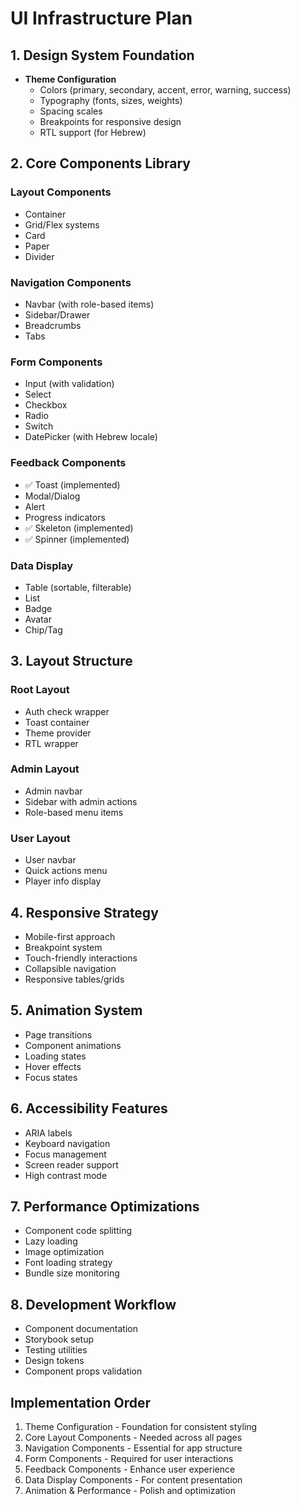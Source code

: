 # UI Infrastructure Plan

## 1. Design System Foundation
- **Theme Configuration**
  - Colors (primary, secondary, accent, error, warning, success)
  - Typography (fonts, sizes, weights)
  - Spacing scales
  - Breakpoints for responsive design
  - RTL support (for Hebrew)

## 2. Core Components Library

### Layout Components
- Container
- Grid/Flex systems
- Card
- Paper
- Divider

### Navigation Components
- Navbar (with role-based items)
- Sidebar/Drawer
- Breadcrumbs
- Tabs

### Form Components
- Input (with validation)
- Select
- Checkbox
- Radio
- Switch
- DatePicker (with Hebrew locale)

### Feedback Components
- ✅ Toast (implemented)
- Modal/Dialog
- Alert
- Progress indicators
- ✅ Skeleton (implemented)
- ✅ Spinner (implemented)

### Data Display
- Table (sortable, filterable)
- List
- Badge
- Avatar
- Chip/Tag

## 3. Layout Structure

### Root Layout
- Auth check wrapper
- Toast container
- Theme provider
- RTL wrapper

### Admin Layout
- Admin navbar
- Sidebar with admin actions
- Role-based menu items

### User Layout
- User navbar
- Quick actions menu
- Player info display

## 4. Responsive Strategy
- Mobile-first approach
- Breakpoint system
- Touch-friendly interactions
- Collapsible navigation
- Responsive tables/grids

## 5. Animation System
- Page transitions
- Component animations
- Loading states
- Hover effects
- Focus states

## 6. Accessibility Features
- ARIA labels
- Keyboard navigation
- Focus management
- Screen reader support
- High contrast mode

## 7. Performance Optimizations
- Component code splitting
- Lazy loading
- Image optimization
- Font loading strategy
- Bundle size monitoring

## 8. Development Workflow
- Component documentation
- Storybook setup
- Testing utilities
- Design tokens
- Component props validation

## Implementation Order
1. Theme Configuration - Foundation for consistent styling
2. Core Layout Components - Needed across all pages
3. Navigation Components - Essential for app structure
4. Form Components - Required for user interactions
5. Feedback Components - Enhance user experience
6. Data Display Components - For content presentation
7. Animation & Performance - Polish and optimization 